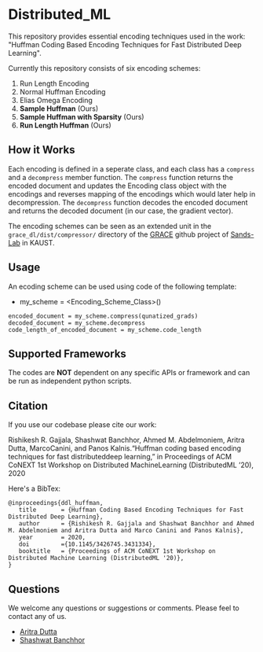 # Distributed_ML
This repository provides essential encoding techniques used in the work: "Huffman Coding Based Encoding Techniques for Fast Distributed Deep Learning". 

Currently this repository consists of six encoding schemes:
1. Run Length Encoding
2. Normal Huffman Encoding
3. Elias Omega Encoding
4. **Sample Huffman** (Ours)
5. **Sample Huffman with Sparsity** (Ours)
6. **Run Length Huffman** (Ours)

## How it Works


Each encoding is  defined in a seperate class, and each class has a `compress` and a `decompress` member function. The `compress` function returns the encoded document and updates the Encoding class object with the encodings and reverses mapping of the encodings which would later help in decompression. The `decompress` function decodes the encoded document and returns the decoded document (in our case, the gradient vector).

The encoding schemes can be seen as an extended unit in  the `grace_dl/dist/compressor/` directory 
 of the [GRACE](https://github.com/sands-lab/grace/) github project  of [Sands-Lab](https://sands.kaust.edu.sa/) in KAUST.



## Usage
An ecoding scheme can be used using code of the following template:

* my_scheme = <Encoding_Scheme_Class>()
```
encoded_document = my_scheme.compress(qunatized_grads)
decoded_document = my_scheme.decompress
code_length_of_encoded_document = my_scheme.code_length
```

## Supported Frameworks
The codes are **NOT** dependent on any specific APIs or framework and can be run as independent python scripts.

## Citation
If you use our codebase please cite our work:

Rishikesh R. Gajjala, Shashwat Banchhor, Ahmed M. Abdelmoniem, Aritra Dutta, MarcoCanini, and Panos Kalnis.“Huffman coding based encoding techniques for fast distributeddeep learning,” in Proceedings of ACM CoNEXT 1st Workshop on Distributed MachineLearning (DistributedML ’20), 2020

Here's a BibTex:
``` 
@inproceedings{ddl_huffman,
   title       = {Huffman Coding Based Encoding Techniques for Fast Distributed Deep Learning},
   author      = {Rishikesh R. Gajjala and Shashwat Banchhor and Ahmed M. Abdelmoniem and Aritra Dutta and Marco Canini and Panos Kalnis},
   year        = 2020,
   doi         ={10.1145/3426745.3431334},
   booktitle   = {Proceedings of ACM CoNEXT 1st Workshop on Distributed Machine Learning (DistributedML '20)},
}
```

## Questions
We welcome any questions or suggestions or comments. Please feel to contact any of us. 
* [Aritra Dutta](aritra.dutta@kaust.edu.sa)
* [Shashwat Banchhor](shashwatbanchhor12@gmail.com)



